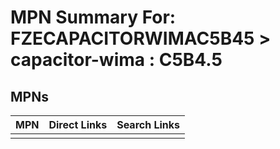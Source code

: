 



# MPN Summary For: FZECAPACITORWIMAC5B45 > capacitor-wima : C5B4.5

## MPNs
  

|MPN|Direct Links|Search Links|
| :--- | :--- | :--- |
||||
